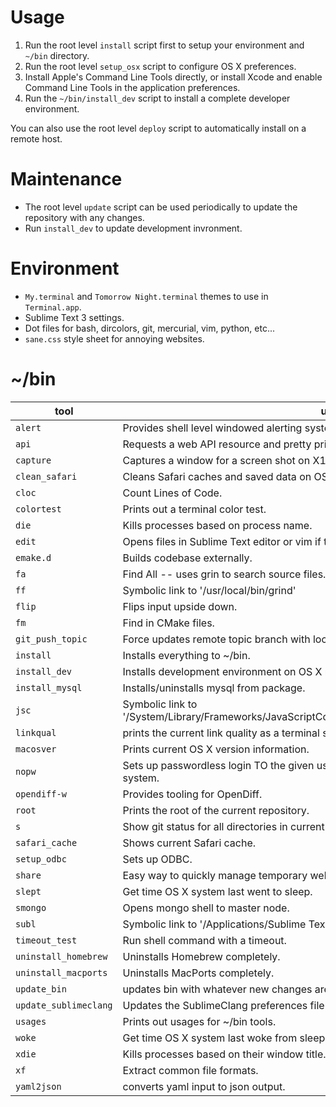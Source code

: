 Usage
===

1. Run the root level `install` script first to setup your environment and `~/bin` directory.
2. Run the root level `setup_osx` script to configure OS X preferences.
3. Install Apple's Command Line Tools directly, or install Xcode and enable Command Line Tools in the application preferences.
4. Run the `~/bin/install_dev` script to install a complete developer environment.

You can also use the root level `deploy` script to automatically install on a remote host.


Maintenance
===
* The root level `update` script can be used periodically to update the repository with any changes.
* Run `install_dev` to update development invronment.


Environment
===
* `My.terminal` and `Tomorrow Night.terminal` themes to use in `Terminal.app`.
* Sublime Text 3 settings.
* Dot files for bash, dircolors, git, mercurial, vim, python, etc...
* `sane.css` style sheet for annoying websites.

~/bin
===
| tool | usage |
| --- | --- |
| `alert` | Provides shell level windowed alerting system. |
| `api` | Requests a web API resource and pretty prints resulting JSON. |
| `capture` | Captures a window for a screen shot on X11 systems. |
| `clean_safari` | Cleans Safari caches and saved data on OS X. |
| `cloc` | Count Lines of Code. |
| `colortest` | Prints out a terminal color test. |
| `die` | Kills processes based on process name. |
| `edit` | Opens files in Sublime Text editor or vim if that's not available. |
| `emake.d` | Builds codebase externally. |
| `fa` | Find All -- uses grin to search source files. |
| `ff` | Symbolic link to '/usr/local/bin/grind' |
| `flip` | Flips input upside down. |
| `fm` | Find in CMake files. |
| `git_push_topic` | Force updates remote topic branch with local branch. |
| `install` | Installs everything to ~/bin. |
| `install_dev` | Installs development environment on OS X machines. |
| `install_mysql` | Installs/uninstalls mysql from package. |
| `jsc` | Symbolic link to '/System/Library/Frameworks/JavaScriptCore.framework/Versions/Current/Resources/jsc' |
| `linkqual` | prints the current link quality as a terminal spark graph. |
| `macosver` | Prints current OS X version information. |
| `nopw` | Sets up passwordless login TO the given username@remotehost FROM the current system. |
| `opendiff-w` | Provides tooling for OpenDiff. |
| `root` | Prints the root of the current repository. |
| `s` | Show git status for all directories in current directory. |
| `safari_cache` | Shows current Safari cache. |
| `setup_odbc` | Sets up ODBC. |
| `share` | Easy way to quickly manage temporary web shares. |
| `slept` | Get time OS X system last went to sleep. |
| `smongo` | Opens mongo shell to master node. |
| `subl` | Symbolic link to '/Applications/Sublime Text.app/Contents/SharedSupport/bin/subl' |
| `timeout_test` | Run shell command with a timeout. |
| `uninstall_homebrew` | Uninstalls Homebrew completely. |
| `uninstall_macports` | Uninstalls MacPorts completely. |
| `update_bin` | updates bin with whatever new changes are found in the current environment. |
| `update_sublimeclang` | Updates the SublimeClang preferences file with the current preferences. |
| `usages` | Prints out usages for ~/bin tools. |
| `woke` | Get time OS X system last woke from sleep. |
| `xdie` | Kills processes based on their window title. |
| `xf` | Extract common file formats. |
| `yaml2json` | converts yaml input to json output. |
